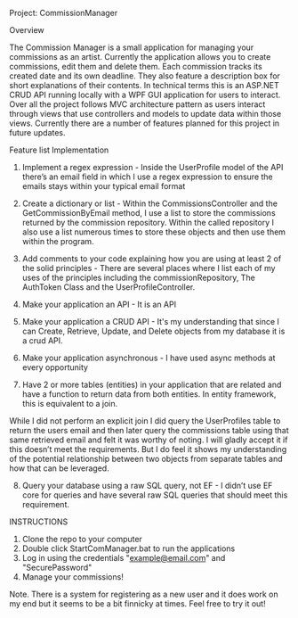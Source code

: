 Project: CommissionManager

Overview

The Commission Manager is a small application for managing your commissions as an artist. 
Currently the application allows you to create commissions, edit them and delete them.
Each commission tracks its created date and its own deadline. They also feature a description box for short explanations of their contents.
In technical terms this is an ASP.NET CRUD API running locally with a WPF GUI application for users to interact.
Over all the project follows MVC architecture pattern as users interact through views that use controllers and models to update data within those views.
Currently there are a number of features planned for this project in future updates.

Feature list Implementation

1. Implement a regex expression - Inside the UserProfile model of the API there’s an email field in which I use a regex expression to ensure the emails stays within your typical email format

2. Create a dictionary or list - Within the CommissionsController and the GetCommissionByEmail method, I use a list to store the commissions returned by the commission repository. Within the called repository I also use a list numerous times to store these objects and then use them within the program.

3. Add comments to your code explaining how you are using at least 2 of the solid principles - There are several places where I list each of my uses of the principles including the commissionRepository, The AuthToken Class and the UserProfileController.

4. Make your application an API - It is an API

5. Make your application a CRUD API - It's my understanding that since I can Create, Retrieve, Update, and Delete objects from my database it is a crud API.

6. Make your application asynchronous - I have used async methods at every opportunity

7. Have 2 or more tables (entities) in your application that are related and have a function to return data from both entities.  In entity framework, this is equivalent to a join.

While I did not perform an explicit join I did query the UserProfiles table to return the users email and then later query   the commissions table using that same retrieved email and felt it was worthy of noting. I will gladly accept it if this       doesn’t meet the requirements. But I do feel it shows my understanding of the potential relationship between two objects      from   separate tables and how that can be leveraged.

8. Query your database using a raw SQL query, not EF - I didn’t use EF core for queries and have several raw SQL queries that should meet this requirement.

INSTRUCTIONS

1. Clone the repo to your computer
2. Double click StartComManager.bat to run the applications
3. Log in using the credentials "example@email.com" and "SecurePassword"
4. Manage your commissions!

Note. There is a system for registering as a new user and it does work on my end but it seems to be a bit finnicky at times. Feel free to try it out! 


